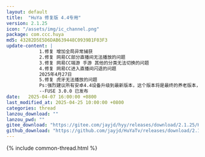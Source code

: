 ```yaml
---
layout: default
title:  "HuYa 修复版 4.4专用"
version: 2.1.25
icon: "/assets/img/ic_channel.png"
package: com.ccc.huya
md5: 43282D5E5D6DAB639448C0939B1F03F3
update-content: |
            1.修复 增加全局异常捕获
            2.修复 网易CC部分直播间无法播放的问题
            3.修复 网易CC端游 手游 其他的分类无法切换的问题
            4.修复 网易CC进入直播间闪退的问题
            2025年4月27日
            5.修复 虎牙无法播放的问题
            Ps:强烈建议所有安卓4.4设备升级到最新版本，这个版本将是最终的养老版本，不会更随后续的版本进行升级，感谢大家的支持。
            --FUSE 3.0.0 已发布
date:   2025-04-07 16:00:00 +0800
last_modified_at: 2025-04-25 10:00:00 +0800
categories: thread
lanzou_download: ""
lanzou_pwd: ""
gitee_download: "https://gitee.com/jayjd/hyy/releases/download/2.1.25/HuYa-2.1.25.1_4.4%E4%B8%93%E7%94%A8%E7%89%88-20250427.apk"
github_download: "https://github.com/jayjd/HuYaTv/releases/download/2.1.25.1/HuYa-2.1.25.1_4.4.-20250427.apk"
---
```

{% include common-thread.html %}
